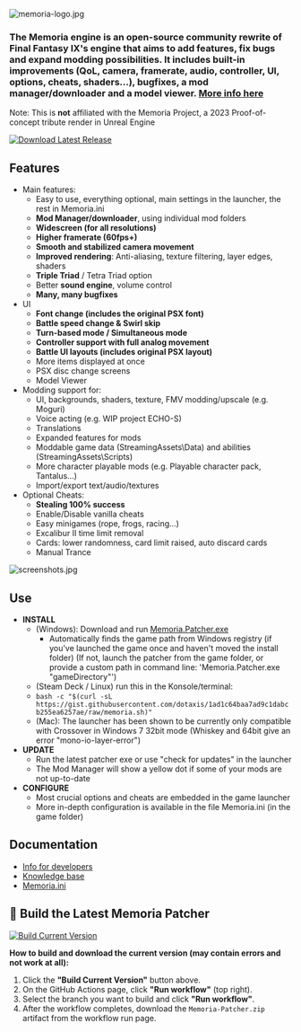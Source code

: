 ![memoria-logo.jpg](https://github.com/user-attachments/assets/625396cc-7553-4607-9626-9f98917d6073)

### The Memoria engine is an open-source community rewrite of Final Fantasy IX's engine that aims to add features, fix bugs and expand modding possibilities. It includes built-in improvements (QoL, camera, framerate, audio, controller, UI, options, cheats, shaders...), bugfixes, a mod manager/downloader and a model viewer. [More info here](https://github.com/Albeoris/Memoria/wiki/Project-Overview)

Note: This is **not** affiliated with the Memoria Project, a 2023 Proof-of-concept tribute render in Unreal Engine

[![Download Latest Release](https://img.shields.io/badge/Download%20Latest%20Release-006400?logo=github)](https://github.com/Albeoris/Memoria/releases/latest)

## Features

- Main features:
    - Easy to use, everything optional, main settings in the launcher, the rest in Memoria.ini
    - **Mod Manager/downloader**, using individual mod folders
    - **Widescreen (for all resolutions)**
    - **Higher framerate (60fps+)**
    - **Smooth and stabilized camera movement**
    - **Improved rendering**: Anti-aliasing, texture filtering, layer edges, shaders
    - **Triple Triad** / Tetra Triad option
    - Better **sound engine**, volume control
    - **Many, many bugfixes**
- UI
    - **Font change (includes the original PSX font)**
    - **Battle speed change & Swirl skip**
    - **Turn-based mode / Simultaneous mode**
    - **Controller support with full analog movement**
    - **Battle UI layouts (includes original PSX layout)**
    - More items displayed at once
    - PSX disc change screens
    - Model Viewer
- Modding support for:
    - UI, backgrounds, shaders, texture, FMV modding/upscale (e.g. Moguri)
    - Voice acting (e.g. WIP project ECHO-S)
    - Translations
    - Expanded features for mods
    - Moddable game data (StreamingAssets\Data\) and abilities (StreamingAssets\Scripts\)
    - More character playable mods (e.g. Playable character pack, Tantalus...)
    - Import/export text/audio/textures
- Optional Cheats:
    - **Stealing 100% success**
    - Enable/Disable vanilla cheats
    - Easy minigames (rope, frogs, racing...)
    - Excalibur II time limit removal
    - Cards: lower randomness, card limit raised, auto discard cards
    - Manual Trance
 
![screenshots.jpg](https://github.com/user-attachments/assets/2bacaa4c-c380-44a8-bc67-9814594154d0)

## Use

- **INSTALL**
  - (Windows): Download and run [Memoria.Patcher.exe](https://github.com/Albeoris/Memoria/releases/latest/download/Memoria.Patcher.exe)
    - Automatically finds the game path from Windows registry (if you've launched the game once and haven't moved the install folder) (If not, launch the patcher from the game folder, or provide a custom path in command line: 'Memoria.Patcher.exe "gameDirectory"')
  - (Steam Deck / Linux) run this in the Konsole/terminal:
  - `bash -c "$(curl -sL https://gist.githubusercontent.com/dotaxis/1ad1c64baa7ad9c1dabcb255ea6257ae/raw/memoria.sh)"`
  - (Mac): The launcher has been shown to be currently only compatible with Crossover in Windows 7 32bit mode (Whiskey and 64bit give an error "mono-io-layer-error")
- **UPDATE**
  - Run the latest patcher exe or use "check for updates" in the launcher
  - The Mod Manager will show a yellow dot if some of your mods are not up-to-date
- **CONFIGURE**
  - Most crucial options and cheats are embedded in the game launcher
  - More in-depth configuration is available in the file Memoria.ini (in the game folder)

## Documentation

- [Info for developers](../../wiki#Developers)
- [Knowledge base](../../wiki#knowledge-base)
- [Memoria.ini](../../wiki/Memoria.ini-sections)

## 🚀 Build the Latest Memoria Patcher

[![Build Current Version](https://img.shields.io/badge/Build%20Current%20Version-blue?logo=github)](https://github.com/Albeoris/Memoria/actions/workflows/build.yml)

**How to build and download the current version (may contain errors and not work at all):**
1. Click the **"Build Current Version"** button above.
2. On the GitHub Actions page, click **"Run workflow"** (top right).
3. Select the branch you want to build and click **"Run workflow"**.
4. After the workflow completes, download the `Memoria-Patcher.zip` artifact from the workflow run page.